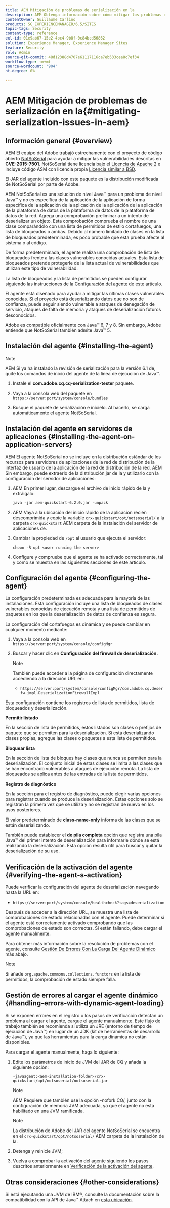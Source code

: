 ```yaml
---
title: AEM Mitigación de problemas de serialización en la
description: AEM Obtenga información sobre cómo mitigar los problemas de serialización en la.
contentOwner: Guillaume Carlino
products: SG_EXPERIENCEMANAGER/6.5/SITES
topic-tags: Security
content-type: reference
exl-id: 01e9ab67-15e2-4bc4-9b8f-0c84bcd56862
solution: Experience Manager, Experience Manager Sites
feature: Security
role: Admin
source-git-commit: 48d12388d4707e61117116ca7eb533cea8c7ef34
workflow-type: tm+mt
source-wordcount: '904'
ht-degree: 0%

---
```


# AEM Mitigación de problemas de serialización en la{#mitigating-serialization-issues-in-aem}

## Información general {#overview}

AEM El equipo del Adobe trabajó estrechamente con el proyecto de código abierto [NotSoSerial](https://github.com/kantega/notsoserial) para ayudar a mitigar las vulnerabilidades descritas en **CVE-2015-7501**. NotSoSerial tiene licencia bajo el [Licencia de Apache 2](https://www.apache.org/licenses/LICENSE-2.0) e incluye código ASM con licencia propia [Licencia similar a BSD](https://asm.ow2.io/).

El JAR del agente incluido con este paquete es la distribución modificada de NotSoSerial por parte de Adobe.

AEM NotSoSerial es una solución de nivel Java™ para un problema de nivel Java™ y no es específica de la aplicación de la aplicación de forma específica de la aplicación de la aplicación de la aplicación de la aplicación de la plataforma de datos de la plataforma de datos de la plataforma de datos de la red. Agrega una comprobación preliminar a un intento de deserializar un objeto. Esta comprobación comprueba el nombre de una clase comparándolo con una lista de permitidos de estilo cortafuegos, una lista de bloqueados o ambas. Debido al número limitado de clases en la lista de bloqueados predeterminada, es poco probable que esta prueba afecte al sistema o al código.

De forma predeterminada, el agente realiza una comprobación de lista de bloqueados frente a las clases vulnerables conocidas actuales. Esta lista de bloqueados pretende protegerle de la lista actual de vulnerabilidades que utilizan este tipo de vulnerabilidad.

La lista de bloqueados y la lista de permitidos se pueden configurar siguiendo las instrucciones de la [Configuración del agente](/help/sites-administering/mitigating-serialization-issues.md#configuring-the-agent) de este artículo.

El agente está diseñado para ayudar a mitigar las últimas clases vulnerables conocidas. Si el proyecto está deserializando datos que no son de confianza, puede seguir siendo vulnerable a ataques de denegación de servicio, ataques de falta de memoria y ataques de deserialización futuros desconocidos.

Adobe es compatible oficialmente con Java™ 6, 7 y 8. Sin embargo, Adobe entiende que NotSoSerial también admite Java™ 5.

## Instalación del agente {#installing-the-agent}

>[!NOTE]
>
>AEM Si ya ha instalado la revisión de serialización para la versión 6.1 de, quite los comandos de inicio del agente de la línea de ejecución de Java™.

1. Instale el **com.adobe.cq.cq-serialization-tester** paquete.

1. Vaya a la consola web del paquete en `https://server:port/system/console/bundles`
1. Busque el paquete de serialización e inícielo. Al hacerlo, se carga automáticamente el agente NotSoSerial.

## Instalación del agente en servidores de aplicaciones {#installing-the-agent-on-application-servers}

AEM El agente NotSoSerial no se incluye en la distribución estándar de los recursos para servidores de aplicaciones de la red de distribución de la interfaz de usuario de la aplicación de la red de distribución de la red. AEM Sin embargo, puede extraerlo de la distribución jar de la y utilizarlo con la configuración del servidor de aplicaciones:

1. AEM En primer lugar, descargue el archivo de inicio rápido de la y extráigalo:

   ```shell
   java -jar aem-quickstart-6.2.0.jar -unpack
   ```

1. AEM Vaya a la ubicación del inicio rápido de la aplicación recién descomprimida y copie la variable `crx-quickstart/opt/notsoserial/` a la carpeta `crx-quickstart` AEM carpeta de la instalación del servidor de aplicaciones de.

1. Cambiar la propiedad de `/opt` al usuario que ejecuta el servidor:

   ```shell
   chown -R opt <user running the server>
   ```

1. Configure y compruebe que el agente se ha activado correctamente, tal y como se muestra en las siguientes secciones de este artículo.

## Configuración del agente {#configuring-the-agent}

La configuración predeterminada es adecuada para la mayoría de las instalaciones. Esta configuración incluye una lista de bloqueados de clases vulnerables conocidas de ejecución remota y una lista de permitidos de paquetes en los que la deserialización de datos de confianza es segura.

La configuración del cortafuegos es dinámica y se puede cambiar en cualquier momento mediante:

1. Vaya a la consola web en `https://server:port/system/console/configMgr`
1. Buscar y hacer clic en **Configuración del firewall de deserialización.**

   >[!NOTE]
   >
   >También puede acceder a la página de configuración directamente accediendo a la dirección URL en:
   >
   >* `https://server:port/system/console/configMgr/com.adobe.cq.deserfw.impl.DeserializationFirewallImpl`

Esta configuración contiene los registros de lista de permitidos, lista de bloqueados y deserialización.

**Permitir listado**

En la sección de lista de permitidos, estos listados son clases o prefijos de paquete que se permiten para la deserialización. Si está deserializando clases propias, agregue las clases o paquetes a esta lista de permitidos.

**Bloquear lista**

En la sección de lista de bloques hay clases que nunca se permiten para la deserialización. El conjunto inicial de estas clases se limita a las clases que se han encontrado vulnerables a ataques de ejecución remota. La lista de bloqueados se aplica antes de las entradas de la lista de permitidos.

**Registro de diagnóstico**

En la sección para el registro de diagnóstico, puede elegir varias opciones para registrar cuando se produce la deserialización. Estas opciones solo se registran la primera vez que se utiliza y no se registran de nuevo en los usos posteriores.

El valor predeterminado de **class-name-only** informa de las clases que se están deserializando.

También puede establecer el **de pila completa** opción que registra una pila Java™ del primer intento de deserialización para informarle dónde se está realizando la deserialización. Esta opción resulta útil para buscar y quitar la deserialización de su uso.

## Verificación de la activación del agente {#verifying-the-agent-s-activation}

Puede verificar la configuración del agente de deserialización navegando hasta la URL en:

* `https://server:port/system/console/healthcheck?tags=deserialization`

Después de acceder a la dirección URL, se muestra una lista de comprobaciones de estado relacionadas con el agente. Puede determinar si el agente está correctamente activado comprobando que las comprobaciones de estado son correctas. Si están fallando, debe cargar el agente manualmente.

Para obtener más información sobre la resolución de problemas con el agente, consulte [Gestión De Errores Con La Carga Del Agente Dinámico](#handling-errors-with-dynamic-agent-loading) más abajo.

>[!NOTE]
>
>Si añade `org.apache.commons.collections.functors` en la lista de permitidos, la comprobación de estado siempre falla.

## Gestión de errores al cargar el agente dinámico {#handling-errors-with-dynamic-agent-loading}

Si se exponen errores en el registro o los pasos de verificación detectan un problema al cargar el agente, cargue el agente manualmente. Este flujo de trabajo también se recomienda si utiliza un JRE (entorno de tiempo de ejecución de Java™) en lugar de un JDK (kit de herramientas de desarrollo de Java™), ya que las herramientas para la carga dinámica no están disponibles.

Para cargar el agente manualmente, haga lo siguiente:

1. Edite los parámetros de inicio de JVM del JAR de CQ y añada la siguiente opción:

   ```shell
   -javaagent:<aem-installation-folder>/crx-quickstart/opt/notsoserial/notsoserial.jar
   ```

   >[!NOTE]
   >
   >AEM Requiere que también use la opción -nofork CQ/, junto con la configuración de memoria JVM adecuada, ya que el agente no está habilitado en una JVM ramificada.

   >[!NOTE]
   >
   >La distribución de Adobe del JAR del agente NotSoSerial se encuentra en el `crx-quickstart/opt/notsoserial/` AEM carpeta de la instalación de la.

1. Detenga y reinicie JVM;

1. Vuelva a comprobar la activación del agente siguiendo los pasos descritos anteriormente en [Verificación de la activación del agente](/help/sites-administering/mitigating-serialization-issues.md#verifying-the-agent-s-activation).

## Otras consideraciones {#other-considerations}

Si está ejecutando una JVM de IBM®, consulte la documentación sobre la compatibilidad con la API de Java™ Attach en [esta ubicación](https://www.ibm.com/docs/en/sdk-java-technology/8?topic=documentation-java-attach-api).
